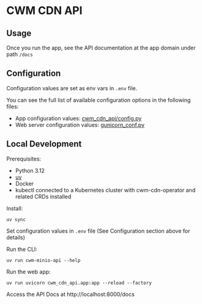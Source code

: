 # CWM CDN API

## Usage

Once you run the app, see the API documentation at the app domain under path `/docs`

## Configuration

Configuration values are set as env vars in `.env` file.

You can see the full list of available configuration options in the following files:

* App configuration values: [cwm_cdn_api/config.py](cwm_cdn_api/config.py)
* Web server configuration values: [gunicorn_conf.py](gunicorn_conf.py)

## Local Development

Prerequisites:

* Python 3.12
* [uv](https://pypi.org/project/uv/)
* Docker
* kubectl connected to a Kubernetes cluster with cwm-cdn-operator and related CRDs installed

Install:

```
uv sync
```

Set configuration values in `.env` file (See Configuration section above for details)

Run the CLI:

```shell
uv run cwm-minio-api --help
```

Run the web app:

```
uv run uvicorn cwm_cdn_api.app:app --reload --factory
```

Access the API Docs at http://localhost:8000/docs
